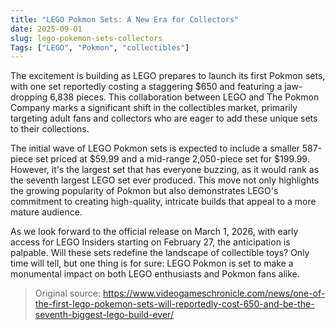 ```yaml
---
title: "LEGO Pokmon Sets: A New Era for Collectors"
date: 2025-09-01
slug: lego-pokemon-sets-collectors
Tags: ["LEGO", "Pokmon", "collectibles"]
---
```


The excitement is building as LEGO prepares to launch its first Pokmon sets, with one set reportedly costing a staggering $650 and featuring a jaw-dropping 6,838 pieces. This collaboration between LEGO and The Pokmon Company marks a significant shift in the collectibles market, primarily targeting adult fans and collectors who are eager to add these unique sets to their collections.

The initial wave of LEGO Pokmon sets is expected to include a smaller 587-piece set priced at $59.99 and a mid-range 2,050-piece set for $199.99. However, it's the largest set that has everyone buzzing, as it would rank as the seventh largest LEGO set ever produced. This move not only highlights the growing popularity of Pokmon but also demonstrates LEGO's commitment to creating high-quality, intricate builds that appeal to a more mature audience.

As we look forward to the official release on March 1, 2026, with early access for LEGO Insiders starting on February 27, the anticipation is palpable. Will these sets redefine the landscape of collectible toys? Only time will tell, but one thing is for sure: LEGO Pokmon is set to make a monumental impact on both LEGO enthusiasts and Pokmon fans alike.
> Original source: https://www.videogameschronicle.com/news/one-of-the-first-lego-pokemon-sets-will-reportedly-cost-650-and-be-the-seventh-biggest-lego-build-ever/